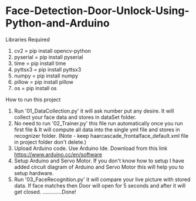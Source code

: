 # Face-Detection-Door-Unlock-Using-Python-and-Arduino

Libraries Required
1) cv2 = pip install opencv-python
2) pyserial = pip install pyserial
3) time = pip install time
4) pyttsx3 = pip install pyttsx3
5) numpy = pip install numpy
6) pillow = pip install pillow
7) os = pip install os

How to run this project
1) Run '01_DataCollection.py' it will ask number put any desire. It will collect your face data and stores in dataSet folder.
2) No need to run '02_Trainer.py' this file run automatically once you run first file & It will compute all data into the single yml file and stores in recognizer folder. (Note -     keep haarcascade_frontalface_default.xml file in project folder don't delete.)
3) Upload Arduino code. Use Arduino Ide. Download from this link https://www.arduino.cc/en/software 
4) Setup Arduino and Servo Motor. If you don't know how to setup I have added circuit diagram of Arduino and Servo Motor this will help you to setup hardware. 
5) Run '03_FaceRecognition.py' it will compare your live picture with stored data. If face matches then Door will open for 5 seconds and after it will get closed.
.............Done!
